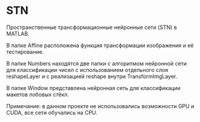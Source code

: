 # STN
Пространственные трансформационные нейронные сети (STN) в MATLAB.

В папке Affine расположена функция трансформации изображения и её тестирование.

В папке Numbers находятся две папки с алгоритмом нейронной сети для классификации чисел с использованием отдельного слоя reshapeLayer и с реализацией reshape внутри TransformImgLayer.

В папке Window представлена нейронная сеть для классификации макетов лобовых стёкл.

Примечание: в данном проекте не использовались возможности GPU и CUDA, все сети обучались на CPU.
